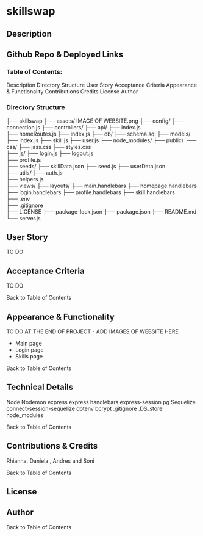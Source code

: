 # skillswap

## Description


## Github Repo & Deployed Links 

### Table of Contents:
Description
Directory Structure
User Story
Acceptance Criteria
Appearance & Functionality
Contributions
Credits
License
Author

### Directory Structure
├── skillswap
    ├── assets/
        IMAGE OF WEBSITE.png
    ├── config/ 
        ├── connection.js 
    ├── controllers/
            ├── api/
                ├── index.js  
        ├── homeRoutes.js 
        ├── index.js 
    ├── db/ 
        ├── schema.sql 
    ├── models/ 
        ├── index.js 
        ├── skill.js 
        ├── user.js 
    ├── node_modules/ 
    ├── public/ 
        ├── css/ 
            ├── jass.css 
            ├── styles.css    
        ├── js/ 
            ├── login.js 
            ├── logout.js  
            ├── profile.js           
    ├── seeds/ 
        ├── skillData.json 
        ├── seed.js 
        ├── userData.json                 
    ├── utils/
        ├── auth.js      
        ├── helpers.js        
    ├── views/
        ├── layouts/
            ├── main.handlebars
        ├── homepage.handlebars
        ├── login.handlebars
        ├── profile.handlebars
        ├── skill.handlebars  
    ├── .env          
    ├── .gitignore    
    ├── LICENSE
    ├── package-lock.json
    ├── package.json
    ├── README.md 
    └── server.js  


## User Story
TO DO

## Acceptance Criteria
TO DO

Back to Table of Contents

## Appearance & Functionality
TO DO AT THE END OF PROJECT - ADD IMAGES OF WEBSITE HERE
- Main page
- Login page
- Skills page 

Back to Table of Contents

## Technical Details
Node
Nodemon
express
express handlebars
express-session
pg
Sequelize
connect-session-sequelize
dotenv
bcrypt
.gitignore
.DS_store
node_modules


Back to Table of Contents

## Contributions & Credits
Rhianna, Daniela , Andres and Soni

Back to Table of Contents

## License


## Author

Back to Table of Contents